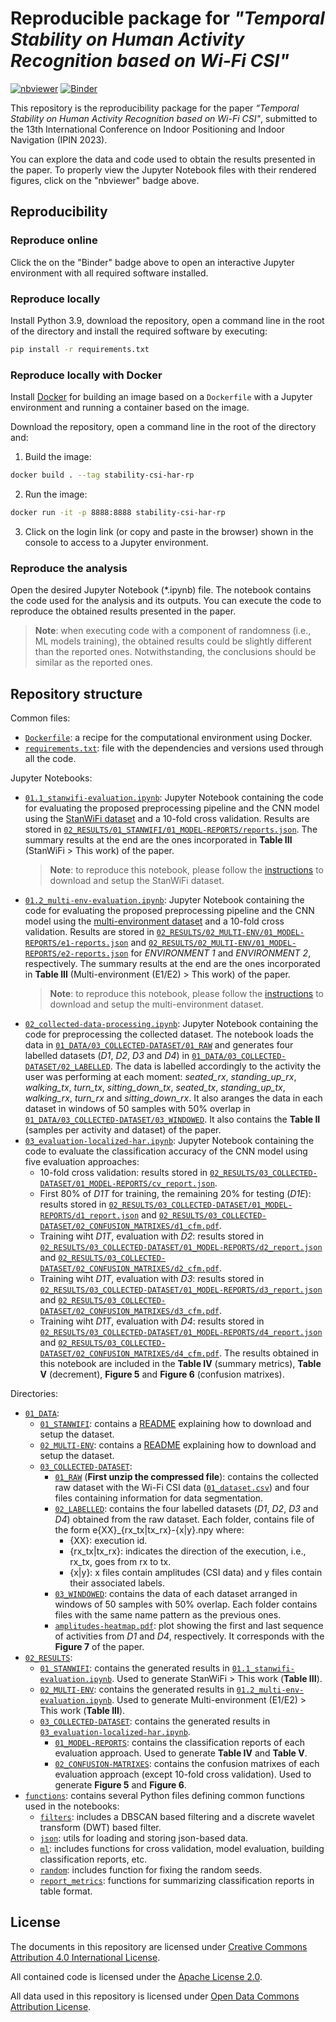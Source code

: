 # Reproducible package for _"Temporal Stability on Human Activity Recognition based on Wi-Fi CSI"_

[![nbviewer](https://raw.githubusercontent.com/jupyter/design/master/logos/Badges/nbviewer_badge.svg)](https://nbviewer.org/github/GeoTecINIT/stability-csi-har/)
[![Binder](https://mybinder.org/badge_logo.svg)](https://mybinder.org/v2/gh/GeoTecINIT/stability-csi-har/HEAD)

This repository is the reproducibility package for the paper _“Temporal Stability on Human Activity Recognition based on Wi-Fi CSI"_, submitted to the 13th International Conference on Indoor Positioning and Indoor Navigation (IPIN 2023).

You can explore the data and code used to obtain the results presented in the paper. To properly view the Jupyter Notebook files with their rendered figures, click on the "nbviewer" badge above.

## Reproducibility 

### Reproduce online 

Click the on the "Binder" badge above to open an interactive Jupyter environment with all required software installed.

### Reproduce locally
Install Python 3.9, download the repository, open a command line in the root of the directory and install the required software by executing:

```bash
pip install -r requirements.txt
```

### Reproduce locally with Docker
Install [Docker](https://www.docker.com) for building an image based on a `Dockerfile` with a Jupyter environment and running a container based on the image.

Download the repository, open a command line in the root of the directory and:

1. Build the image:

```bash
docker build . --tag stability-csi-har-rp
```

2. Run the image:

```bash
docker run -it -p 8888:8888 stability-csi-har-rp
```

3. Click on the login link (or copy and paste in the browser) shown in the console to access to a Jupyter environment.

### Reproduce the analysis
Open the desired Jupyter Notebook (*.ipynb) file. The notebook contains the code used for the analysis and its outputs. You can execute the code to reproduce the obtained results presented in the paper.

> **Note**: when executing code with a component of randomness (i.e., ML models training), the obtained results could be slightly different than the reported ones. Notwithstanding, the conclusions should be similar as the reported ones.


## Repository structure

Common files:
- [`Dockerfile`](./Dockerfile): a recipe for the computational environment using Docker.
- [`requirements.txt`](./requirements.txt): file with the dependencies and versions used through all the code.


Jupyter Notebooks:

- [`01.1_stanwifi-evaluation.ipynb`](./01.1_stanwifi-evaluation.ipynb): Jupyter Notebook containing the code for evaluating the proposed preprocessing pipeline and the CNN model using the [StanWiFi dataset](https://github.com/ermongroup/Wifi_Activity_Recognition) and a 10-fold cross validation. Results are stored in [`02_RESULTS/01_STANWIFI/01_MODEL-REPORTS/reports.json`](./02_RESULTS/01_STANWIFI/01_MODEL-REPORTS/reportS.json). The summary results at the end are the ones incorporated in **Table III** (StanWiFi > This work) of the paper.
  > **Note**: to reproduce this notebook, please follow the [instructions](./01_DATA/01_STANWIFI/README.md) to download and setup the StanWiFi dataset.
- [`01.2_multi-env-evaluation.ipynb`](./01.2_multi-env-evaluation.ipynb): Jupyter Notebook containing the code for evaluating the proposed preprocessing pipeline and the CNN model using the [multi-environment dataset](https://doi.org/10.1016/J.DIB.2020.106534) and a 10-fold cross validation. Results are stored in [`02_RESULTS/02_MULTI-ENV/01_MODEL-REPORTS/e1-reports.json`](./02_RESULTS/02_MULTI-ENV/01_MODEL-REPORTS/e1-reports.json) and [`02_RESULTS/02_MULTI-ENV/01_MODEL-REPORTS/e2-reports.json`](./02_RESULTS/02_MULTI-ENV/01_MODEL-REPORTS/e2-reports.json) for _ENVIRONMENT 1_ and _ENVIRONMENT 2_, respectively. The summary results at the end are the ones incorporated in **Table III** (Multi-environment (E1/E2) > This work) of the paper.
  > **Note**: to reproduce this notebook, please follow the [instructions](./01_DATA/01_MULTI-ENV/README.md) to download and setup the multi-environment dataset.
- [`02_collected-data-processing.ipynb`](./02_collected-data-processing.ipynb): Jupyter Notebook containing the code for preprocessing the collected dataset. The notebook loads the data in [`01_DATA/03_COLLECTED-DATASET/01_RAW`](./01_DATA/03_COLLECTED-DATASET/01_RAW) and generates four labelled datasets (_D1_, _D2_, _D3_ and _D4_) in [`01_DATA/03_COLLECTED-DATASET/02_LABELLED`](./01_DATA/03_COLLECTED-DATASET/02_LABELLED). The data is labelled accordingly to the activity the user was performing at each moment: _seated_rx_, _standing_up_rx_, _walking_tx_, _turn_tx_, _sitting_down_tx_, _seated_tx_, _standing_up_tx_, _walking_rx_, _turn_rx_ and _sitting_down_rx_. It also aranges the data in each dataset in windows of 50 samples with 50% overlap in [`01_DATA/03_COLLECTED-DATASET/03_WINDOWED`](./01_DATA/03_COLLECTED-DATASET/03_WINDOWED). It also contains the **Table II** (samples per activity and dataset) of the paper.
- [`03_evaluation-localized-har.ipynb`](./03_evaluation-localized-har.ipynb): Jupyter Notebook containing the code to evaluate the classification accuracy of the CNN model using five evaluation approaches:
  - 10-fold cross validation: results stored in [`02_RESULTS/03_COLLECTED-DATASET/01_MODEL-REPORTS/cv_report.json`](./02_RESULTS/03_COLLECTED-DATASET/01_MODEL-REPORTS/cv_report.json).
  - First 80% of _D1T_ for training, the remaining 20% for testing (_D1E_): results stored in [`02_RESULTS/03_COLLECTED-DATASET/01_MODEL-REPORTS/d1_report.json`](./02_RESULTS/03_COLLECTED-DATASET/01_MODEL-REPORTS/d1_report.json) and [`02_RESULTS/03_COLLECTED-DATASET/02_CONFUSION_MATRIXES/d1_cfm.pdf`](./02_RESULTS/03_COLLECTED-DATASET/02_CONFUSION_MATRIXES/d1_cfm.pdf).
  - Training wiht _D1T_, evaluation with _D2_: results stored in [`02_RESULTS/03_COLLECTED-DATASET/01_MODEL-REPORTS/d2_report.json`](./02_RESULTS/03_COLLECTED-DATASET/01_MODEL-REPORTS/d2_report.json) and [`02_RESULTS/03_COLLECTED-DATASET/02_CONFUSION_MATRIXES/d2_cfm.pdf`](./02_RESULTS/03_COLLECTED-DATASET/02_CONFUSION_MATRIXES/d2_cfm.pdf).
  - Training wiht _D1T_, evaluation with _D3_: results stored in [`02_RESULTS/03_COLLECTED-DATASET/01_MODEL-REPORTS/d3_report.json`](./02_RESULTS/03_COLLECTED-DATASET/01_MODEL-REPORTS/d3_report.json) and [`02_RESULTS/03_COLLECTED-DATASET/02_CONFUSION_MATRIXES/d3_cfm.pdf`](./02_RESULTS/03_COLLECTED-DATASET/02_CONFUSION_MATRIXES/d3_cfm.pdf).
  - Training wiht _D1T_, evaluation with _D4_: results stored in [`02_RESULTS/03_COLLECTED-DATASET/01_MODEL-REPORTS/d4_report.json`](./02_RESULTS/03_COLLECTED-DATASET/01_MODEL-REPORTS/d4_report.json) and [`02_RESULTS/03_COLLECTED-DATASET/02_CONFUSION_MATRIXES/d4_cfm.pdf`](./02_RESULTS/03_COLLECTED-DATASET/02_CONFUSION_MATRIXES/d4_cfm.pdf).
  The results obtained in this notebook are included in the **Table IV** (summary metrics), **Table V** (decrement), **Figure 5** and **Figure 6** (confusion matrixes).


Directories:

- [`01_DATA`](./01_DATA): 
  - [`01_STANWIFI`](./01_DATA/01_STANWIFI): contains a [README](./01_DATA/01_STANWIFI/README.md) explaining how to download and setup the dataset.
  - [`02_MULTI-ENV`](./01_DATA/02_MULTI-ENV): contains a [README](./01_DATA/02_MULTI-ENV/README.md) explaining how to download and setup the dataset.
  - [`03_COLLECTED-DATASET`](./01_DATA/03_COLLECTED-DATASET):
    - [`01_RAW`](./01_DATA/03_COLLECTED-DATASET/01_RAW) (**First unzip the compressed file**): contains the collected raw dataset with the Wi-Fi CSI data ([`01_dataset.csv`](./01_DATA/03_COLLECTED-DATASET/01_RAW/01_dataset.csv)) and four files containing information for data segmentation. 
    - [`02_LABELLED`](./01_DATA/03_COLLECTED-DATASET/02_LABELLED): contains the four labelled datasets (_D1_, _D2_, _D3_ and _D4_) obtained from the raw dataset. Each folder, contains file of the form e{XX}_{rx_tx|tx_rx}-{x|y}.npy where:
      - {XX}: execution id.
      - {rx_tx|tx_rx}: indicates the direction of the execution, i.e., rx_tx, goes from rx to tx.
      - {x|y}: x files contain amplitudes (CSI data) and y files contain their associated labels.
    - [`03_WINDOWED`](./01_DATA/03_COLLECTED-DATASET/03_WINDOWED): contains the data of each dataset arranged in windows of 50 samples with 50% overlap. Each folder contains files with the same name pattern as the previous ones.
    - [`amplitudes-heatmap.pdf`](./01_DATA/03_COLLECTED-DATASET/amplitudes-heatmap.pdf): plot showing the first and last sequence of activities from _D1_ and _D4_, respectively. It corresponds with the **Figure 7** of the paper.
- [`02_RESULTS`](./02_RESULTS): 
  - [`01_STANWIFI`](./02_RESULTS/01_STANWIFI): contains the generated results in [`01.1_stanwifi-evaluation.ipynb`](./01.1_stanwifi-evaluation.ipynb). Used to generate StanWiFi > This work (**Table III**). 
  - [`02_MULTI-ENV`](./02_RESULTS/02_MULTI-ENV): contains the generated results in [`01.2_multi-env-evaluation.ipynb`](./01.2_multi-env-evaluation.ipynb). Used to generate Multi-environment (E1/E2) > This work (**Table III**). 
  - [`03_COLLECTED-DATASET`](./02_RESULTS/03_COLLECTED-DATASET): contains the generated results in [`03_evaluation-localized-har.ipynb`](./03_evaluation-localized-har.ipynb).
    - [`01_MODEL-REPORTS`](./02_RESULTS/03_COLLECTED-DATASET/01_MODEL-REPORTS): contains the classification reports of each evaluation approach. Used to generate **Table IV** and **Table V**.
    - [`02_CONFUSION-MATRIXES`](./02_RESULTS/03_COLLECTED-DATASET/02_CONFUSION-MATRIXES): contains the confusion matrixes of each evaluation approach (except 10-fold cross validation). Used to generate **Figure 5** and **Figure 6**.
- [`functions`](./functions): contains several Python files defining common functions used in the notebooks:
  - [`filters`](./functions/filters): includes a DBSCAN based filtering and a discrete wavelet transform (DWT) based filter.
  - [`json`](./functions/json): utils for loading and storing json-based data.
  - [`ml`](./functions/ml): includes functions for cross validation, model evaluation, building classification reports, etc.
  - [`random`](./functions/random): includes function for fixing the random seeds.
  - [`report_metrics`](./functions/report_metrics): functions for summarizing classification reports in table format.


## License 
The documents in this repository are licensed under [Creative Commons Attribution 4.0 International License](https://creativecommons.org/licenses/by/4.0/).

All contained code is licensed under the [Apache License 2.0](./LICENSE).

All data used in this repository is licensed under [Open Data Commons Attribution License](http://opendatacommons.org/licenses/by/1.0/).